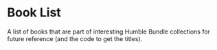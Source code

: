 # Book List

A list of books that are part of interesting Humble Bundle collections for future reference (and the code to get the titles).
